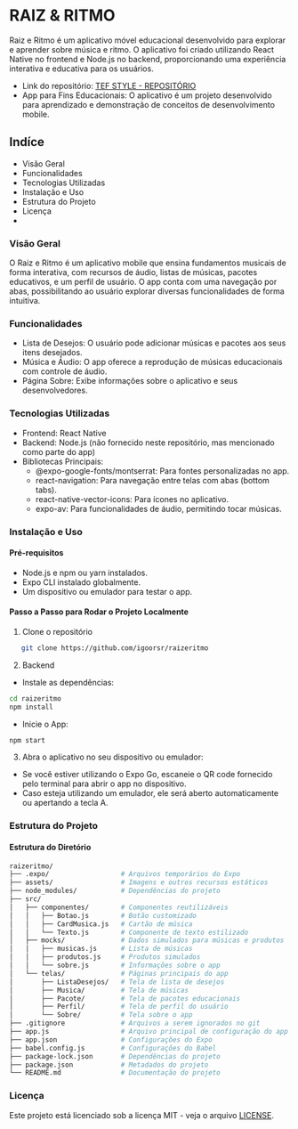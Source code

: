 # RAIZ & RITMO

Raiz e Ritmo é um aplicativo móvel educacional desenvolvido para explorar e aprender sobre música e ritmo. O aplicativo foi criado utilizando React Native no frontend e Node.js no backend, proporcionando uma experiência interativa e educativa para os usuários.

- Link do repositório: [TEF STYLE - REPOSITÓRIO](https://github.com/igoorsr/raizeritmo)
- App para Fins Educacionais: O aplicativo é um projeto desenvolvido para aprendizado e demonstração de conceitos de desenvolvimento mobile.

## Indíce
- Visão Geral
- Funcionalidades
- Tecnologias Utilizadas
- Instalação e Uso
- Estrutura do Projeto
- Licença
- 
### Visão Geral

O Raiz e Ritmo é um aplicativo mobile que ensina fundamentos musicais de forma interativa, com recursos de áudio, listas de músicas, pacotes educativos, e um perfil de usuário. O app conta com uma navegação por abas, possibilitando ao usuário explorar diversas funcionalidades de forma intuitiva.

### Funcionalidades
- Lista de Desejos: O usuário pode adicionar músicas e pacotes aos seus itens desejados.
- Música e Áudio: O app oferece a reprodução de músicas educacionais com controle de áudio.
- Página Sobre: Exibe informações sobre o aplicativo e seus desenvolvedores.

### Tecnologias Utilizadas
- Frontend: React Native
- Backend: Node.js (não fornecido neste repositório, mas mencionado como parte do app)
- Bibliotecas Principais:
  - @expo-google-fonts/montserrat: Para fontes personalizadas no app.
  - react-navigation: Para navegação entre telas com abas (bottom tabs).
  - react-native-vector-icons: Para ícones no aplicativo.
  - expo-av: Para funcionalidades de áudio, permitindo tocar músicas.

### Instalação e Uso

#### Pré-requisitos
- Node.js e npm ou yarn instalados.
- Expo CLI instalado globalmente.
- Um dispositivo ou emulador para testar o app.

#### Passo a Passo para Rodar o Projeto Localmente

1. Clone o repositório
```bash
   git clone https://github.com/igoorsr/raizeritmo
```

2. Backend
- Instale as dependências:
```bash
cd raizeritmo
npm install
```

- Inicie o App:
```bash
npm start
```

3. Abra o aplicativo no seu dispositivo ou emulador:
- Se você estiver utilizando o Expo Go, escaneie o QR code fornecido pelo terminal para abrir o app no dispositivo.
- Caso esteja utilizando um emulador, ele será aberto automaticamente ou apertando a tecla A.

### Estrutura do Projeto

#### Estrutura do Diretório

```bash
raizeritmo/
├── .expo/                  # Arquivos temporários do Expo
├── assets/                 # Imagens e outros recursos estáticos
├── node_modules/           # Dependências do projeto
├── src/
│   ├── componentes/        # Componentes reutilizáveis
│   │   ├── Botao.js        # Botão customizado
│   │   ├── CardMusica.js   # Cartão de música
│   │   └── Texto.js        # Componente de texto estilizado
│   ├── mocks/              # Dados simulados para músicas e produtos
│   │   ├── musicas.js      # Lista de músicas
│   │   ├── produtos.js     # Produtos simulados
│   │   └── sobre.js        # Informações sobre o app
│   └── telas/              # Páginas principais do app
│       ├── ListaDesejos/   # Tela de lista de desejos
│       ├── Musica/         # Tela de músicas
│       ├── Pacote/         # Tela de pacotes educacionais
│       ├── Perfil/         # Tela de perfil do usuário
│       └── Sobre/          # Tela sobre o app
├── .gitignore              # Arquivos a serem ignorados no git
├── app.js                  # Arquivo principal de configuração do app
├── app.json                # Configurações do Expo
├── babel.config.js         # Configurações do Babel
├── package-lock.json       # Dependências do projeto
├── package.json            # Metadados do projeto
└── README.md               # Documentação do projeto

```

### Licença
Este projeto está licenciado sob a licença MIT - veja o arquivo [LICENSE](LICENSE).
